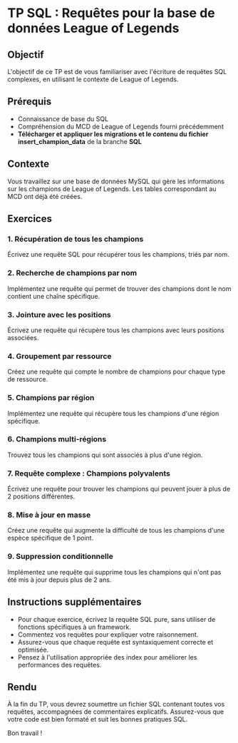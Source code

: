 # TP SQL : Requêtes pour la base de données League of Legends

## Objectif
L'objectif de ce TP est de vous familiariser avec l'écriture de requêtes SQL complexes, en utilisant le contexte de League of Legends.

## Prérequis
- Connaissance de base du SQL
- Compréhension du MCD de League of Legends fourni précédemment
- **Télécharger et appliquer les migrations et le contenu du fichier insert_champion_data** de la branche **SQL**

## Contexte
Vous travaillez sur une base de données MySQL qui gère les informations sur les champions de League of Legends. Les tables correspondant au MCD ont déjà été créées.

## Exercices

### 1. Récupération de tous les champions
Écrivez une requête SQL pour récupérer tous les champions, triés par nom.

### 2. Recherche de champions par nom
Implémentez une requête qui permet de trouver des champions dont le nom contient une chaîne spécifique.

### 3. Jointure avec les positions
Écrivez une requête qui récupère tous les champions avec leurs positions associées.

### 4. Groupement par ressource
Créez une requête qui compte le nombre de champions pour chaque type de ressource.

### 5. Champions par région
Implémentez une requête qui récupère tous les champions d'une région spécifique.

### 6. Champions multi-régions
Trouvez tous les champions qui sont associés à plus d'une région.

### 7. Requête complexe : Champions polyvalents
Écrivez une requête pour trouver les champions qui peuvent jouer à plus de 2 positions différentes.

### 8. Mise à jour en masse
Créez une requête qui augmente la difficulté de tous les champions d'une espèce spécifique de 1 point.

### 9. Suppression conditionnelle
Implémentez une requête qui supprime tous les champions qui n'ont pas été mis à jour depuis plus de 2 ans.

## Instructions supplémentaires
- Pour chaque exercice, écrivez la requête SQL pure, sans utiliser de fonctions spécifiques à un framework.
- Commentez vos requêtes pour expliquer votre raisonnement.
- Assurez-vous que chaque requête est syntaxiquement correcte et optimisée.
- Pensez à l'utilisation appropriée des index pour améliorer les performances des requêtes.

## Rendu
À la fin du TP, vous devrez soumettre un fichier SQL contenant toutes vos requêtes, accompagnées de commentaires explicatifs. Assurez-vous que votre code est bien formaté et suit les bonnes pratiques SQL.

Bon travail !
